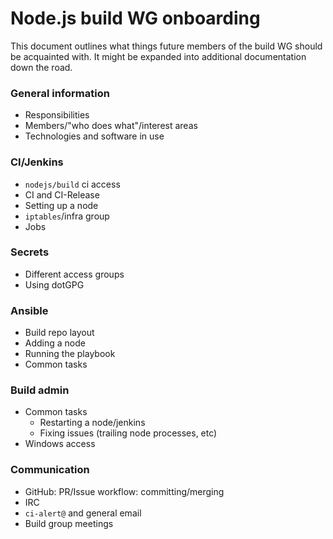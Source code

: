 # Node.js build WG onboarding

This document outlines what things future members of the build WG should be
acquainted with. It might be expanded into additional documentation down
the road.

### General information

  - Responsibilities
  - Members/"who does what"/interest areas
  - Technologies and software in use


### CI/Jenkins

  - `nodejs/build` ci access
  - CI and CI-Release
  - Setting up a node
  - `iptables`/infra group
  - Jobs


### Secrets

  - Different access groups
  - Using dotGPG


### Ansible

  - Build repo layout
  - Adding a node
  - Running the playbook
  - Common tasks


### Build admin

  - Common tasks
    - Restarting a node/jenkins
    - Fixing issues (trailing node processes, etc)
  - Windows access


### Communication

  - GitHub: PR/Issue workflow: committing/merging
  - IRC
  - `ci-alert@` and general email
  - Build group meetings
